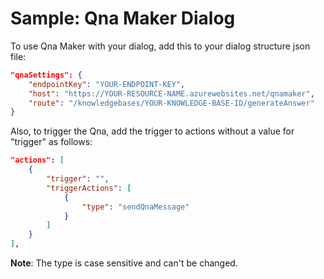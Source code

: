 # Sample: Qna Maker Dialog

To use Qna Maker with your dialog, add this to your dialog structure json file:

```json
"qnaSettings": {
    "endpointKey": "YOUR-ENDPOINT-KEY",
    "host": "https://YOUR-RESOURCE-NAME.azurewebsites.net/qnamaker",
    "route": "/knowledgebases/YOUR-KNOWLEDGE-BASE-ID/generateAnswer"
}
```

Also, to trigger the Qna, add the trigger to actions without a value for "trigger" as follows:

```json
"actions": [
    {
        "trigger": "",
        "triggerActions": [
            {
                "type": "sendQnaMessage"
            }
        ]
    }
],
```

**Note**: The type is case sensitive and can't be changed.